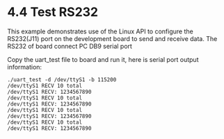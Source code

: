 # 4.4 Test RS232

This example demonstrates use of the Linux API to configure the RS232(J11) port on the development board to send and receive data. The  RS232 of board connect PC DB9 serial port

Copy the uart_test file to board and run it, here is serial port output information:

```
./uart_test -d /dev/ttyS1 -b 115200 
/dev/ttyS1 RECV 10 total
/dev/ttyS1 RECV: 1234567890
/dev/ttyS1 RECV 10 total
/dev/ttyS1 RECV: 1234567890
/dev/ttyS1 RECV 10 total
/dev/ttyS1 RECV: 1234567890
/dev/ttyS1 RECV 10 total
/dev/ttyS1 RECV: 1234567890
```
